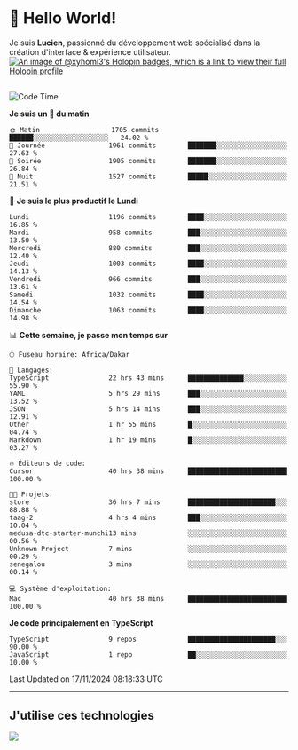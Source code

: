 # 👋 Hello World!

Je suis **Lucien**, passionné du développement web spécialisé dans la création d'interface & expérience utilisateur.
[![An image of @xyhomi3's Holopin badges, which is a link to view their full Holopin profile](https://holopin.me/xyhomi3)](https://holopin.io/@xyhomi3)

##

<!--START_SECTION:waka-->
![Code Time](http://img.shields.io/badge/Code%20Time-2%2C545%20hrs%2059%20mins-blue)

**Je suis un 🐤 du matin** 

```text
🌞 Matin                  1705 commits        ██████░░░░░░░░░░░░░░░░░░░   24.02 % 
🌆 Journée                1961 commits        ███████░░░░░░░░░░░░░░░░░░   27.63 % 
🌃 Soirée                 1905 commits        ███████░░░░░░░░░░░░░░░░░░   26.84 % 
🌙 Nuit                   1527 commits        █████░░░░░░░░░░░░░░░░░░░░   21.51 % 
```
📅 **Je suis le plus productif le Lundi** 

```text
Lundi                    1196 commits        ████░░░░░░░░░░░░░░░░░░░░░   16.85 % 
Mardi                    958 commits         ███░░░░░░░░░░░░░░░░░░░░░░   13.50 % 
Mercredi                 880 commits         ███░░░░░░░░░░░░░░░░░░░░░░   12.40 % 
Jeudi                    1003 commits        ████░░░░░░░░░░░░░░░░░░░░░   14.13 % 
Vendredi                 966 commits         ███░░░░░░░░░░░░░░░░░░░░░░   13.61 % 
Samedi                   1032 commits        ████░░░░░░░░░░░░░░░░░░░░░   14.54 % 
Dimanche                 1063 commits        ████░░░░░░░░░░░░░░░░░░░░░   14.98 % 
```


📊 **Cette semaine, je passe mon temps sur** 

```text
🕑︎ Fuseau horaire: Africa/Dakar

💬 Langages: 
TypeScript               22 hrs 43 mins      ██████████████░░░░░░░░░░░   55.90 % 
YAML                     5 hrs 29 mins       ███░░░░░░░░░░░░░░░░░░░░░░   13.52 % 
JSON                     5 hrs 14 mins       ███░░░░░░░░░░░░░░░░░░░░░░   12.91 % 
Other                    1 hr 55 mins        █░░░░░░░░░░░░░░░░░░░░░░░░   04.74 % 
Markdown                 1 hr 19 mins        █░░░░░░░░░░░░░░░░░░░░░░░░   03.27 % 

🔥 Éditeurs de code: 
Cursor                   40 hrs 38 mins      █████████████████████████   100.00 % 

🐱‍💻 Projets: 
store                    36 hrs 7 mins       ██████████████████████░░░   88.88 % 
taag-2                   4 hrs 4 mins        ███░░░░░░░░░░░░░░░░░░░░░░   10.04 % 
medusa-dtc-starter-munchi13 mins             ░░░░░░░░░░░░░░░░░░░░░░░░░   00.56 % 
Unknown Project          7 mins              ░░░░░░░░░░░░░░░░░░░░░░░░░   00.29 % 
senegalou                3 mins              ░░░░░░░░░░░░░░░░░░░░░░░░░   00.14 % 

💻 Système d'exploitation: 
Mac                      40 hrs 38 mins      █████████████████████████   100.00 % 
```

**Je code principalement en TypeScript** 

```text
TypeScript               9 repos             ██████████████████████░░░   90.00 % 
JavaScript               1 repo              ██░░░░░░░░░░░░░░░░░░░░░░░   10.00 % 
```




 Last Updated on 17/11/2024 08:18:33 UTC
<!--END_SECTION:waka-->
---

## J'utilise ces technologies

<p align="left">
  <a href="https://skillicons.dev">
    <img src="https://skillicons.dev/icons?i=ts,js,md,scss,tailwind,react,docker,express,astro,vite,nextjs,vercel,figma,ableton" />
  </a>
</p>

